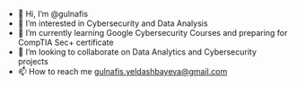- 👋 Hi, I’m @gulnafis
- 👀 I’m interested in Cybersecurity and Data Analysis
- 🌱 I’m currently learning Google Cybersecurity Courses and preparing for CompTIA Sec+ certificate
- 💞️ I’m looking to collaborate on Data Analytics and Cybersecurity projects
- 📫 How to reach me gulnafis.yeldashbayeva@gmail.com

<!---
gulnafis/gulnafis is a ✨ special ✨ repository because its `README.md` (this file) appears on your GitHub profile.
You can click the Preview link to take a look at your changes.
--->
